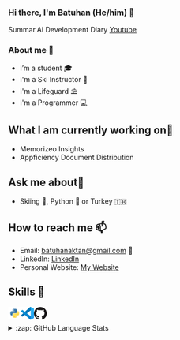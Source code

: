 ### Hi there, I'm Batuhan (He/him) 👋
Summar.Ai Development Diary [Youtube](https://www.youtube.com/watch?v=K8DqfBIZME4&t=66s&ab_channel=BatuhanAktan)

### About me 🔭
- I’m a student 🎓 
- I'm a Ski Instructor 🎿 
- I'm a Lifeguard ⛱
- I'm a Programmer 💻

## What I am currently working on🌱 
- Memorizeo Insights
- Appficiency Document Distribution 

## Ask me about💬
- Skiing 🎿, Python 🐍 or Turkey <span>&#x1F1F9;&#x1F1F7;</span>

## How to reach me 📫 
- Email: batuhanaktan@gmail.com 📧
- LinkedIn: <a href="https://ca.linkedin.com/in/batuhan-aktan-9385ba198?trk=people-guest_people_search-card">LinkedIn</a>
- Personal Website: <a href="http://batuhanaktan.com">My Website</a>
## Skills 🤹‍
<img align="left" alt="Python" width="26px" src="https://raw.githubusercontent.com/github/explore/78df643247d429f6cc873026c0622819ad797942/topics/python/python.png" />
<img align="left" alt="Visual Studio Code" width="26px" src="https://raw.githubusercontent.com/github/explore/80688e429a7d4ef2fca1e82350fe8e3517d3494d/topics/visual-studio-code/visual-studio-code.png" />
<img align="left" alt="GitHub" width="26px" src="https://raw.githubusercontent.com/github/explore/78df643247d429f6cc873026c0622819ad797942/topics/github/github.png" />
<br/>
<br/>
<details>
  <summary>:zap: GitHub Language Stats</summary>
  
  [![Top Langs](https://github-readme-stats.vercel.app/api/top-langs/?username=BatuhanAktan&layout=compact)](https://github.com/anuraghazra/github-readme-stats)
</details>



<!--START_SECTION:waka-->
<!--END_SECTION:waka-->
